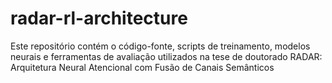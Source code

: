 # radar-rl-architecture
Este repositório contém o código-fonte, scripts de treinamento, modelos neurais e ferramentas de avaliação utilizados na tese de doutorado RADAR: Arquitetura Neural Atencional com Fusão de Canais Semânticos
